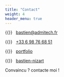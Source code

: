 ```yaml
---
title: "Contact"
weight: 4
header_menu: true
---
```


{{<icon class="fa fa-envelope">}} &nbsp; [bastien@admitech.fr](mailto:your-email@your-domain.com)

{{<icon class="fa fa-phone">}} &nbsp; [+33 6 98 76 68 51](tel:+33698766851)

{{<icon class="fa fa-user">}} &nbsp; [portfolio](https://bastien.nizart.me)

{{<icon class="fa fa-linkedin">}} &nbsp; [bastien-nizart](https://www.linkedin.com/in/bastien-nizart/)


Convaincu ? contacte moi !
